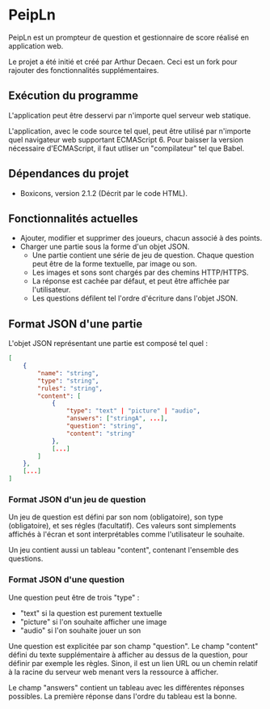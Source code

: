 # PeipLn

PeipLn est un prompteur de question et gestionnaire de score réalisé en application web.

Le projet a été initié et créé par Arthur Decaen. Ceci est un fork pour rajouter des fonctionnalités supplémentaires.

## Exécution du programme

L'application peut être desservi par n'importe quel serveur web statique.

L'application, avec le code source tel quel, peut être utilisé par n'importe quel navigateur web supportant ECMAScript 6. Pour baisser la version nécessaire d'ECMAScript, il faut utliser un "compilateur" tel que Babel.

## Dépendances du projet

* Boxicons, version 2.1.2 (Décrit par le code HTML).

## Fonctionnalités actuelles

* Ajouter, modifier et supprimer des joueurs, chacun associé à des points.
* Charger une partie sous la forme d'un objet JSON.
    * Une partie contient une série de jeu de question. Chaque question peut être de la forme textuelle, par image ou son.
    * Les images et sons sont chargés par des chemins HTTP/HTTPS.
    * La réponse est cachée par défaut, et peut être affichée par l'utilisateur.
    * Les questions défilent tel l'ordre d'écriture dans l'objet JSON.

## Format JSON d'une partie

L'objet JSON représentant une partie est composé tel quel :

```json
[
    {
        "name": "string",
        "type": "string",
        "rules": "string",
        "content": [
            {
                "type": "text" | "picture" | "audio",
                "answers": ["stringA", ...],
                "question": "string",
                "content": "string"
            },
            [...]
        ]
    },
    [...]
]
```

### Format JSON d'un jeu de question

Un jeu de question est défini par son nom (obligatoire), son type (obligatoire), et ses régles (facultatif). Ces valeurs sont simplements affichés à l'écran et sont interprétables comme l'utilisateur le souhaite.

Un jeu contient aussi un tableau "content", contenant l'ensemble des questions.

### Format JSON d'une question

Une question peut être de trois "type" :

* "text" si la question est purement textuelle
* "picture" si l'on souhaite afficher une image
* "audio" si l'on souhaite jouer un son

Une question est explicitée par son champ "question". Le champ "content" défini du texte supplémentaire à afficher au dessus de la question, pour définir par exemple les règles. Sinon, il est un lien URL ou un chemin relatif à la racine du serveur web menant vers la ressource à afficher.

Le champ "answers" contient un tableau avec les différentes réponses possibles. La première réponse dans l'ordre du tableau est la bonne.